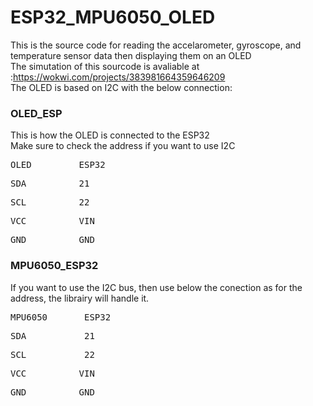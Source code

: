 # ESP32_MPU6050_OLED
This is the source code for reading the accelarometer, gyroscope, and temperature sensor data then displaying them on an OLED <br>
The simutation of this sourcode is avaliable at :https://wokwi.com/projects/383981664359646209 <br>
The OLED is based on I2C with the below connection: <br>
### OLED_ESP
This is how the OLED is connected to the ESP32<br>
Make sure to check the address if you want to use I2C
<pre>OLED         ESP32  </pre>
<pre>SDA          21     </pre>
<pre>SCL          22    </pre>
<pre>VCC          VIN    </pre>
<pre>GND          GND    </pre>

### MPU6050_ESP32
If you want to use the I2C bus, then use below the conection as for the address, the librairy will handle it.
<pre>MPU6050       ESP32</pre>
<pre>SDA           21</pre>
<pre>SCL           22</pre>
<pre>VCC          VIN</pre>
<pre>GND          GND</pre>
